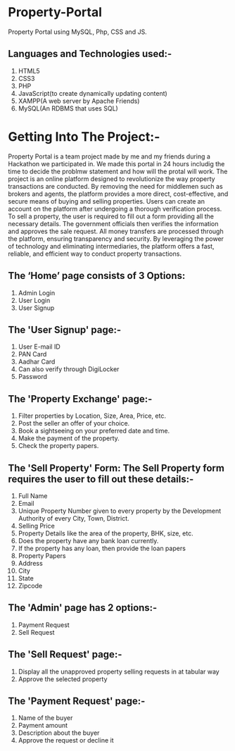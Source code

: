 # Property-Portal
Property Portal using MySQL, Php, CSS and JS.

## Languages and Technologies used:-
1. HTML5
2. CSS3
3. PHP
4. JavaScript(to create dynamically updating content)
5. XAMPP(A web server by Apache Friends)
6. MySQL(An RDBMS that uses SQL)

# Getting Into The Project:-

Property Portal is a team project made by me and my friends during a Hackathon we participated in. We made this portal in 24 hours includig the time to decide the problmw statement and how will the protal will work. The project is an online platform designed to revolutionize the way property transactions are conducted. By removing the need for middlemen such as brokers and agents, the platform provides a more direct, cost-effective, and secure means of buying and selling properties. Users can create an account on the platform after undergoing a thorough verification process. To sell a property, the user is required to fill out a form providing all the necessary details. The government officials then verifies the information and approves the sale request. All money transfers are processed through the platform, ensuring transparency and security. By leveraging the power of technology and eliminating intermediaries, the platform offers a fast, reliable, and efficient way to conduct property transactions.

## The ‘Home’ page consists of 3 Options:

1. Admin Login
2. User Login
3. User Signup

## The 'User Signup' page:-

1. User E-mail ID
2. PAN Card
3. Aadhar Card
4. Can also verify through DigiLocker
5. Password

## The 'Property Exchange' page:-

1. Filter properties by Location, Size, Area, Price, etc.
2. Post the seller an offer of your choice.
3. Book a sightseeing on your preferred date and time.
4. Make the payment of the property.
5. Check the property papers.

## The 'Sell Property' Form: The Sell Property form requires the user to fill out these details:-

1. Full Name
2. Email
3. Unique Property Number given to every property by the Development Authority of every City, Town, District.
4. Selling Price
5. Property Details like the area of the property, BHK, size, etc.
6. Does the property have any bank loan currently.
7. If the property has any loan, then provide the loan papers
8. Property Papers
9. Address
10. City
11. State
12. Zipcode

## The 'Admin' page has 2 options:-

1. Payment Request
2. Sell Request

## The 'Sell Request' page:-

1. Display all the unapproved property selling requests in at tabular way
2. Approve the selected property

## The 'Payment Request' page:-

1. Name of the buyer
2. Payment amount
3. Description about the buyer
4. Approve the request or decline it
